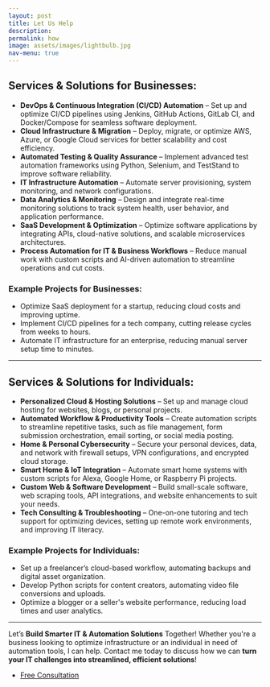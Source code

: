```yaml
---
layout: post
title: Let Us Help
description: 
permalink: how
image: assets/images/lightbulb.jpg
nav-menu: true
---
```


## Services & Solutions for Businesses:
- **DevOps & Continuous Integration (CI/CD) Automation** – Set up and optimize CI/CD pipelines using Jenkins, GitHub Actions, GitLab CI, and Docker/Compose for seamless software deployment.
- **Cloud Infrastructure & Migration** – Deploy, migrate, or optimize AWS, Azure, or Google Cloud services for better scalability and cost efficiency.
- **Automated Testing & Quality Assurance** – Implement advanced test automation frameworks using Python, Selenium, and TestStand to improve software reliability.
- **IT Infrastructure Automation** – Automate server provisioning, system monitoring, and network configurations.
- **Data Analytics & Monitoring** – Design and integrate real-time monitoring solutions to track system health, user behavior, and application performance.
- **SaaS Development & Optimization** – Optimize software applications by integrating APIs, cloud-native solutions, and scalable microservices architectures.
- **Process Automation for IT & Business Workflows** – Reduce manual work with custom scripts and AI-driven automation to streamline operations and cut costs.

### Example Projects for Businesses:
- Optimize SaaS deployment for a startup, reducing cloud costs and improving uptime.
- Implement CI/CD pipelines for a tech company, cutting release cycles from weeks to hours.
- Automate IT infrastructure for an enterprise, reducing manual server setup time to minutes.

---

## Services & Solutions for Individuals:
- **Personalized Cloud & Hosting Solutions** – Set up and manage cloud hosting for websites, blogs, or personal projects.
- **Automated Workflow & Productivity Tools** – Create automation scripts to streamline repetitive tasks, such as file management, form submission orchestration, email sorting, or social media posting.
- **Home & Personal Cybersecurity** – Secure your personal devices, data, and network with firewall setups, VPN configurations, and encrypted cloud storage.
- **Smart Home & IoT Integration** – Automate smart home systems with custom scripts for Alexa, Google Home, or Raspberry Pi projects.
- **Custom Web & Software Development** – Build small-scale software, web scraping tools, API integrations, and website enhancements to suit your needs.
- **Tech Consulting & Troubleshooting** – One-on-one tutoring and tech support for optimizing devices, setting up remote work environments, and improving IT literacy.

### Example Projects for Individuals:
- Set up a freelancer’s cloud-based workflow, automating backups and digital asset organization.
- Develop Python scripts for content creators, automating video file conversions and uploads.
- Optimize a blogger or a seller's website performance, reducing load times and user analytics.

---

Let’s **Build Smarter IT & Automation Solutions** Together!
Whether you're a business looking to optimize infrastructure or an individual in need of automation tools, I can help. Contact me today to discuss how we can **turn your IT challenges into streamlined, efficient solutions**! 

<ul class="actions">
    <li><a href="booking" class="button next">Free Consultation</a></li>
</ul>
